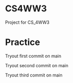 # CS4WW3
Project for CS_4WW3
# Practice


Tryout first commit on main

Tryout second commit on main

Tryout third commit on main

